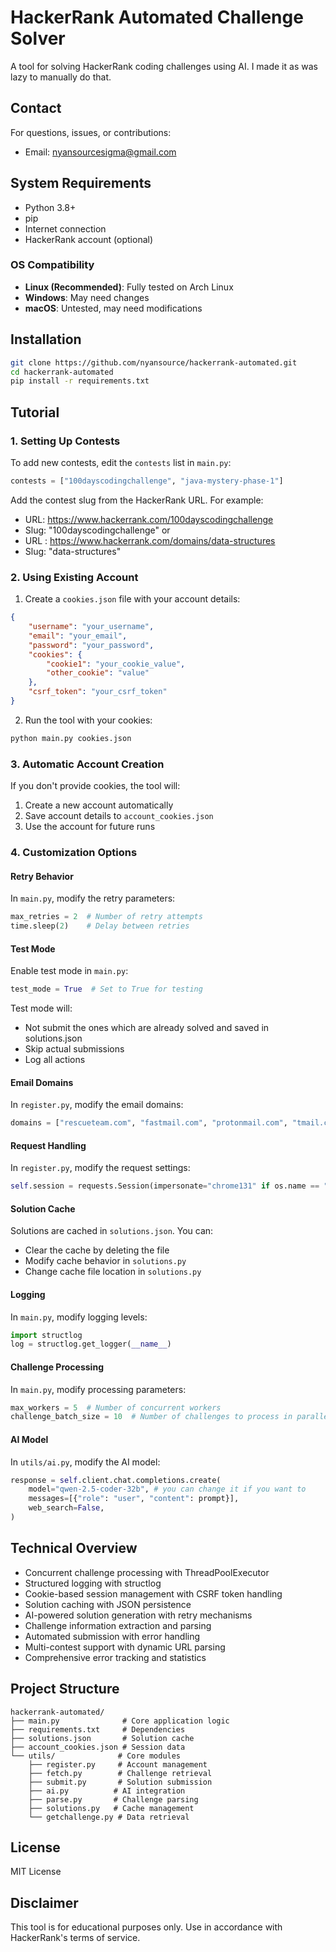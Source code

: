 # HackerRank Automated Challenge Solver

A tool for solving HackerRank coding challenges using AI. I made it as was lazy to manually do that.

## Contact

For questions, issues, or contributions:
- Email: nyansourcesigma@gmail.com

## System Requirements

- Python 3.8+
- pip
- Internet connection
- HackerRank account (optional)

### OS Compatibility
- **Linux (Recommended)**: Fully tested on Arch Linux
- **Windows**: May need changes
- **macOS**: Untested, may need modifications

## Installation

```bash
git clone https://github.com/nyansource/hackerrank-automated.git
cd hackerrank-automated
pip install -r requirements.txt
```

## Tutorial

### 1. Setting Up Contests

To add new contests, edit the `contests` list in `main.py`:

```python
contests = ["100dayscodingchallenge", "java-mystery-phase-1"]
```

Add the contest slug from the HackerRank URL. For example:
- URL: https://www.hackerrank.com/100dayscodingchallenge
- Slug: "100dayscodingchallenge"
or
- URL : https://www.hackerrank.com/domains/data-structures
- Slug: "data-structures"

### 2. Using Existing Account

1. Create a `cookies.json` file with your account details:
```json
{
    "username": "your_username",
    "email": "your_email",
    "password": "your_password",
    "cookies": {
        "cookie1": "your_cookie_value",
        "other_cookie": "value"
    },
    "csrf_token": "your_csrf_token"
}
```

2. Run the tool with your cookies:
```bash
python main.py cookies.json
```

### 3. Automatic Account Creation

If you don't provide cookies, the tool will:
1. Create a new account automatically
2. Save account details to `account_cookies.json`
3. Use the account for future runs

### 4. Customization Options

#### Retry Behavior
In `main.py`, modify the retry parameters:
```python
max_retries = 2  # Number of retry attempts
time.sleep(2)    # Delay between retries
```

#### Test Mode
Enable test mode in `main.py`:
```python
test_mode = True  # Set to True for testing
```

Test mode will:
- Not submit the ones which are already solved and saved in solutions.json
- Skip actual submissions
- Log all actions

#### Email Domains
In `register.py`, modify the email domains:
```python
domains = ["rescueteam.com", "fastmail.com", "protonmail.com", "tmail.com"]
```

#### Request Handling
In `register.py`, modify the request settings:
```python
self.session = requests.Session(impersonate="chrome131" if os.name == "posix" else "chrome124")
```

#### Solution Cache
Solutions are cached in `solutions.json`. You can:
- Clear the cache by deleting the file
- Modify cache behavior in `solutions.py`
- Change cache file location in `solutions.py`

#### Logging
In `main.py`, modify logging levels:
```python
import structlog
log = structlog.get_logger(__name__)
```

#### Challenge Processing
In `main.py`, modify processing parameters:
```python
max_workers = 5  # Number of concurrent workers
challenge_batch_size = 10  # Number of challenges to process in parallel
```

#### AI Model
In `utils/ai.py`, modify the AI model:
```python
response = self.client.chat.completions.create(
    model="qwen-2.5-coder-32b", # you can change it if you want to
    messages=[{"role": "user", "content": prompt}],
    web_search=False,
)
```

## Technical Overview

- Concurrent challenge processing with ThreadPoolExecutor
- Structured logging with structlog
- Cookie-based session management with CSRF token handling
- Solution caching with JSON persistence
- AI-powered solution generation with retry mechanisms
- Challenge information extraction and parsing
- Automated submission with error handling
- Multi-contest support with dynamic URL parsing
- Comprehensive error tracking and statistics

## Project Structure
```
hackerrank-automated/
├── main.py              # Core application logic
├── requirements.txt     # Dependencies
├── solutions.json       # Solution cache
├── account_cookies.json # Session data
└── utils/              # Core modules
    ├── register.py     # Account management
    ├── fetch.py        # Challenge retrieval
    ├── submit.py       # Solution submission
    ├── ai.py          # AI integration
    ├── parse.py       # Challenge parsing
    ├── solutions.py   # Cache management
    └── getchallenge.py # Data retrieval
```

## License

MIT License

## Disclaimer

This tool is for educational purposes only. Use in accordance with HackerRank's terms of service.